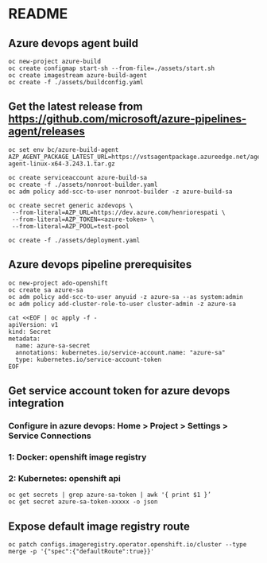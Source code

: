 # README

## Azure devops agent build
```
oc new-project azure-build
oc create configmap start-sh --from-file=./assets/start.sh
oc create imagestream azure-build-agent
oc create -f ./assets/buildconfig.yaml
```

## Get the latest release from https://github.com/microsoft/azure-pipelines-agent/releases
```
oc set env bc/azure-build-agent AZP_AGENT_PACKAGE_LATEST_URL=https://vstsagentpackage.azureedge.net/agent/3.243.1/vsts-agent-linux-x64-3.243.1.tar.gz

oc create serviceaccount azure-build-sa
oc create -f ./assets/nonroot-builder.yaml
oc adm policy add-scc-to-user nonroot-builder -z azure-build-sa

oc create secret generic azdevops \
 --from-literal=AZP_URL=https://dev.azure.com/henriorespati \
 --from-literal=AZP_TOKEN=<azure-token> \
 --from-literal=AZP_POOL=test-pool

oc create -f ./assets/deployment.yaml
```

## Azure devops pipeline prerequisites
```
oc new-project ado-openshift
oc create sa azure-sa
oc adm policy add-scc-to-user anyuid -z azure-sa --as system:admin 
oc adm policy add-cluster-role-to-user cluster-admin -z azure-sa

cat <<EOF | oc apply -f - 
apiVersion: v1
kind: Secret
metadata:
  name: azure-sa-secret
  annotations: kubernetes.io/service-account.name: "azure-sa" 
  type: kubernetes.io/service-account-token
EOF
```

## Get service account token for azure devops integration
### Configure in azure devops: Home > Project > Settings > Service Connections
### 1: Docker: openshift image registry
### 2: Kubernetes: openshift api
```
oc get secrets | grep azure-sa-token | awk '{ print $1 }’
oc get secret azure-sa-token-xxxxx -o json
```

## Expose default image registry route
```
oc patch configs.imageregistry.operator.openshift.io/cluster --type merge -p '{"spec":{"defaultRoute":true}}'
```
